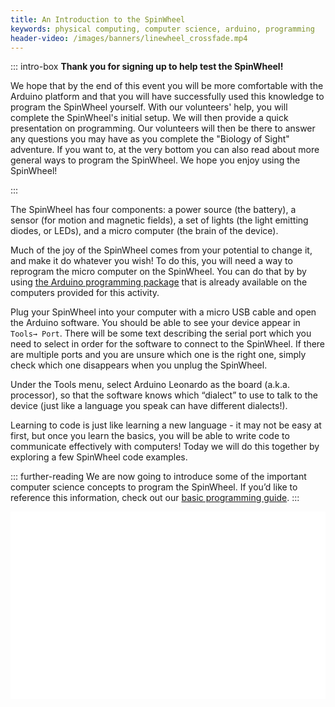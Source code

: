 ```yaml
---
title: An Introduction to the SpinWheel
keywords: physical computing, computer science, arduino, programming
header-video: /images/banners/linewheel_crossfade.mp4
---
```


::: intro-box
**Thank you for signing up to help test the SpinWheel!**

We hope that by the end of this event you will be more comfortable with the Arduino platform and that you will have successfully used this knowledge to program the SpinWheel yourself. With our volunteers' help, you will complete the SpinWheel's initial setup. We will then provide a quick presentation on programming. Our volunteers will then be there to answer any questions you may have as you complete the "Biology of Sight" adventure. If you want to, at the very bottom you can also read about more general ways to program the SpinWheel. We hope you enjoy using the SpinWheel!

:::

The SpinWheel has four components: a power source (the battery), a sensor (for motion and magnetic fields), a set of lights (the light emitting diodes, or LEDs), and a micro computer (the brain of the device).

Much of the joy of the SpinWheel comes from your potential to change it, and make it do whatever you wish! To do this, you will need a way to reprogram the micro computer on the SpinWheel. You can do that by by using [the Arduino programming package](https://arduino.cc/en/Main/Software) that is already available on the computers provided for this activity.

Plug your SpinWheel into your computer with a micro USB cable and open the Arduino software. You should be able to see your device appear in `Tools→ Port`. There will be some text describing the serial port which you need to select in order for the software to connect to the SpinWheel. If there are multiple ports and you are unsure which one is the right one, simply check which one disappears when you unplug the SpinWheel.

Under the Tools menu, select Arduino Leonardo as the board (a.k.a. processor), so that the software knows which “dialect” to use to talk to the device (just like a language you speak can have different dialects!).

Learning to code is just like learning a new language - it may not be easy at first, but once you learn the basics, you will be able to write code to communicate effectively with computers! Today we will do this together by exploring a few SpinWheel code examples.

<style>
  iframe {
    width: 100%;
  }
</style>

<script>
  function resizeIframe(obj) {
    obj.style.height = obj.contentWindow.document.documentElement.scrollHeight + 'px';
    var l = obj.contentWindow.document.getElementById('license');
    l.parentElement.removeChild(l);
    var n = obj.contentWindow.document.getElementsByClassName('nav')[0];
    n.parentElement.removeChild(n);
    var i = obj.contentWindow.document.getElementById('isso-thread');
    i.parentElement.removeChild(i);
  }
</script>

::: further-reading
We are now going to introduce some of the important computer science concepts to program the SpinWheel. If you’d like to reference this information, check out our [basic programming guide](/progpatterns).
:::

<iframe src="/sight" frameborder="0" scrolling="no" onload="resizeIframe(this)"></iframe>

<iframe src="/quickapi" frameborder="0" scrolling="no" onload="resizeIframe(this)"></iframe>
